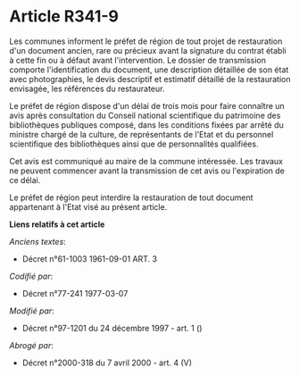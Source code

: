 # Article R341-9

Les communes informent le préfet de région de tout projet de restauration d'un document ancien, rare ou précieux avant la
signature du contrat établi à cette fin ou à défaut avant l'intervention. Le dossier de transmission comporte
l'identification du document, une description détaillée de son état avec photographies, le devis descriptif et estimatif
détaillé de la restauration envisagée, les références du restaurateur.

Le préfet de région dispose d'un délai de trois mois pour faire connaître un avis après consultation du Conseil national
scientifique du patrimoine des bibliothèques publiques composé, dans les conditions fixées par arrêté du ministre chargé de
la culture, de représentants de l'Etat et du personnel scientifique des bibliothèques ainsi que de personnalités qualifiées.

Cet avis est communiqué au maire de la commune intéressée. Les travaux ne peuvent commencer avant la transmission de cet avis
ou l'expiration de ce délai.

Le préfet de région peut interdire la restauration de tout document appartenant à l'Etat visé au présent article.

**Liens relatifs à cet article**

_Anciens textes_:

  - Décret n°61-1003 1961-09-01 ART. 3

_Codifié par_:

  - Décret n°77-241 1977-03-07

_Modifié par_:

  - Décret n°97-1201 du 24 décembre 1997 - art. 1 ()

_Abrogé par_:

  - Décret n°2000-318 du 7 avril 2000 - art. 4 (V)
